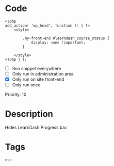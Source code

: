 # Code
```css+php
<?php
add_action( 'wp_head', function () { ?>
    <style>

        .my-front-end #learndash_course_status {
            display: none !important;
        }

    </style>
<?php } );
```

- [ ] Run snippet everywhere
- [ ] Only run in administration area
- [x] Only run on site front-end
- [ ] Only run once

Priority: 10

# Description
Hides LearnDash Progress bar.

# Tags
`css`
